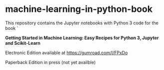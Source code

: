 # machine-learning-in-python-book

This repository contains the Jupyter notebooks with Python 3 code for the book `

**Getting Started in Machine Learning: Easy Recipes for Python 3, Jupyter and Scikit-Learn**

Electronic Edition available at https://gumroad.com/l/FPxDo

Paperback Edition in press (not yet availble)
